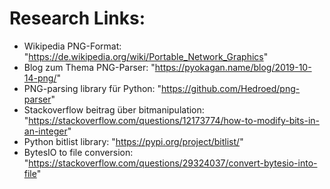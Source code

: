 # Research Links:
- Wikipedia PNG-Format: "https://de.wikipedia.org/wiki/Portable_Network_Graphics"
- Blog zum Thema PNG-Parser: "https://pyokagan.name/blog/2019-10-14-png/"
- PNG-parsing library für Python: "https://github.com/Hedroed/png-parser" 
- Stackoverflow beitrag über bitmanipulation: "https://stackoverflow.com/questions/12173774/how-to-modify-bits-in-an-integer"
- Python bitlist library: "https://pypi.org/project/bitlist/"
- BytesIO to file conversion: "https://stackoverflow.com/questions/29324037/convert-bytesio-into-file"
